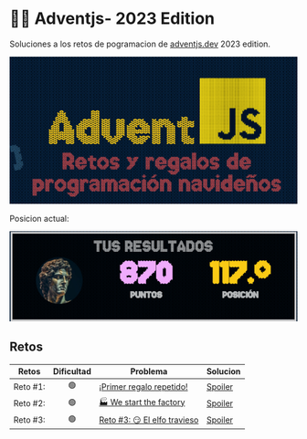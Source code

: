 # 👨‍💻 Adventjs- 2023 Edition

Soluciones a los retos de pogramacion de [adventjs.dev](https://adventjs.dev) 2023 edition.

<p align="center">
  <img src="./images/adventjs_logo.png" alt="Descripción de la imagen" class="aligncenter">
</p>

Posicion actual:
<p align="center">
  <img src="./images/position3c.png" alt="Descripción de la imagen" class="aligncenter">
</p>

## Retos

| Retos | Dificultad | Problema | Solucion |
| --- | --- | --- | --- |
| Reto #1:  | <center>🟢</center> | [¡Primer regalo repetido!](/CHALLENGE_01/README.md) | [Spoiler](/CHALLENGE_01/script.js)
| Reto #2:  | <center>🟢</center> | [🏭 We start the factory](/CHALLENGE_02/README.md) | [Spoiler](/CHALLENGE_02/script.js)
| Reto #3:  | <center>🟢</center> | [Reto #3: 😏 El elfo travieso](/CHALLENGE_03/README.md) | [Spoiler](/CHALLENGE_03/script.js)
